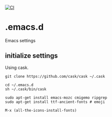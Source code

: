 [![CI](https://github.com/kijimaD/.emacs.d/actions/workflows/test.yml/badge.svg)](https://github.com/kijimaD/.emacs.d/actions/workflows/test.yml)

# .emacs.d
Emacs settings

## initialize settings

Using cask.

```shell
git clone https://github.com/cask/cask ~/.cask

cd ~/.emacs.d
sh ~/.cask/bin/cask

sudo apt-get install emacs-mozc cmigemo ripgrep
sudo apt-get install ttf-ancient-fonts # emoji
```

```
M-x (all-the-icons-install-fonts)
```
